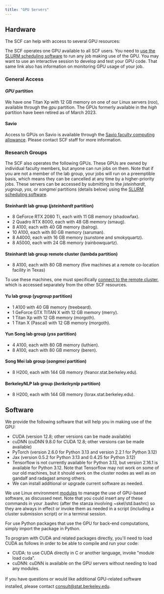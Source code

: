 ```yaml
---
title: "GPU Servers"
---
```


## Hardware

The SCF can help with access to several GPU resources:

The SCF operates one GPU available to all SCF users. You need to [use
the SLURM scheduling software](/servers/cluster/gpus) to run
any job making use of the GPU. You may want to use an interactive
session to develop and test your GPU code. That same link also has
information on monitoring GPU usage of your job.

### General Access

#### *GPU* partition

We have one Titan Xp with 12 GB memory on one of our Linux servers
(roo), available through the *gpu* partition. The GPUs formerly
available in the *high* partition have been retired as of March 2023.

#### Savio

Access to GPUs on Savio is available through the [Savio faculty
computing
allowance](http://research-it.berkeley.edu/services/high-performance-computing/faculty-computing-allowance).
Please contact SCF staff for more information.

### Research Groups

The SCF also operates the following GPUs. These GPUs are owned by
individual faculty members, but anyone can run jobs on them. Note that
if you are not a member of the lab group, your jobs will run on a
preemptible basis, which means they can be cancelled at any time by a
higher-priority jobs. These servers can be accessed by submitting to the
*jsteinhardt*, *yugroup*, *yss,* or *songmei* partitions (details below)
using the [SLURM scheduling software](/servers/cluster).

#### Steinhardt lab group (*jsteinhardt* partition)

- 8 GeForce RTX 2080 Ti, each with 11 GB memory (shadowfax).
- 2 Quadro RTX 8000, each with 48 GB memory (smaug).
- 8 A100, each with 40 GB memory (balrog).
- 10 A100, each with 80 GB memory (saruman).
- 8 A4000, each with 16 GB memory (sunstone and smokyquartz).
- 8 A5000, each with 24 GB memory (rainbowquartz).

#### Steinhardt lab group remote cluster (lambda partition)

- 8 A100, each with 80 GB memory (five machines at a remote co-location
  facility in Texas)

To use these machines, one must specifically [connect to the remote
cluster](/servers/cluster/gpus#jump%5Baccordion%5D%5B1%5D%5B5%5D),
which is accessed separately from the other SCF resources.

#### Yu lab group (*yugroup* partition)

- 1 A100 with 40 GB memory (treebeard).
- 1 GeForce GTX TITAN X with 12 GB memory (merry).
- 1 Titan Xp with 12 GB memory (morgoth).
- 1 Titan X (Pascal) with 12 GB memory (morgoth).

#### Yun Song lab group (*yss* partition)

- 4 A100, each with 80 GB memory (luthien).
- 8 A100, each with 80 GB memory (beren).

#### Song Mei lab group (*songmei* partition)

- 8 H200, each with 144 GB memory (feanor.stat.berkeley.edu).

#### BerkeleyNLP lab group (*berkeleynlp* partition)

- 8 H200, each with 144 GB memory (lorax.stat.berkeley.edu).

## <span id="software">Software</span>

We provide the following software that will help you in making use of
the GPU:

- CUDA (version 12.8; other versions can be made available)
- cuDNN (cuDNN 9.8.0 for CUDA 12.8; other versions can be made
  available)
- PyTorch (version 2.6.0 for Python 3.13 and version 2.2.1 for Python
  3.12)
- Jax (version 0.5.2 for Python 3.13 and 0.4.25 for Python 3.12)
- Tensorflow is not currently available for Python 3.13, but version
  2.16.1 is available for Python 3.12. Note that Tensorflow may not work
  on some of our old machines, but it should work on the cluster nodes
  as well as on gandalf and radagast among others.
- We can install additional or upgrade current software as needed. 

We use Linux environment [modules](/faqs/using-environment-modules-scf) to
manage the use of GPU-based software, as discussed next. Note that you
could insert any of these commands in your .bashrc (after the stanza
involving ~skel/std.bashrc) so they are always in effect or invoke them
as needed in a script (including a cluster submission script) or in a
terminal session.

For use Python packages that use the GPU for back-end computations,
simply import the package in Python.

To program with CUDA and related packages directly, you'll need
to load CUDA as follows in order to be able to compile and run your
code:

- CUDA: to use CUDA directly in C or another language, invoke "module
  load cuda".
- cuDNN: cuDNN is available on the GPU servers without needing to load
  any modules.

<span style="line-height: 1.69231em;">If you have questions or would
like additional GPU-related software installed, please contact
</span><a href="mailto:consult@stat.berkeley.edu"
style="line-height: 1.69231em;">consult@stat.berkeley.edu</a><span style="line-height: 1.69231em;">.</span>
